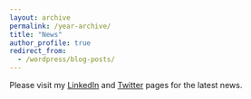 ```yaml
---
layout: archive
permalink: /year-archive/
title: "News"
author_profile: true
redirect_from:
  - /wordpress/blog-posts/
---
```


Please visit my [LinkedIn](https://www.linkedin.com/in/cirodonaldesposito/) and [Twitter](https://twitter.com/CiroDEsposito) pages for the latest news.
